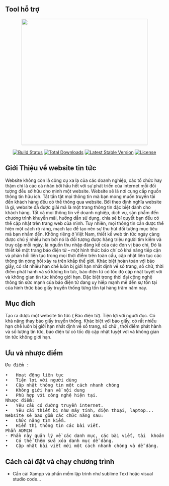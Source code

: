 ## Tool hỗ trợ

<p align="center"><img src="https://res.cloudinary.com/dtfbvvkyp/image/upload/v1566331377/laravel-logolockup-cmyk-red.svg" width="400"></p>

<p align="center">
<a href="https://travis-ci.org/laravel/framework"><img src="https://travis-ci.org/laravel/framework.svg" alt="Build Status"></a>
<a href="https://packagist.org/packages/laravel/framework"><img src="https://poser.pugx.org/laravel/framework/d/total.svg" alt="Total Downloads"></a>
<a href="https://packagist.org/packages/laravel/framework"><img src="https://poser.pugx.org/laravel/framework/v/stable.svg" alt="Latest Stable Version"></a>
<a href="https://packagist.org/packages/laravel/framework"><img src="https://poser.pugx.org/laravel/framework/license.svg" alt="License"></a>
</p>

## Giới Thiệu về website tin tức

Website không còn là công cụ xa lạ của các doanh nghiệp, các tổ chức hay thậm chí là các cá nhân bởi hầu hết với sự phát triển của internet mỗi đối tượng đều sở hữu cho mình một website.
Website sẽ là nơi cung cấp nguồn thông tin hữu ích. Tất tần tật mọi thông tin mà bạn mong muốn truyền tải đến khách hàng đều có thể thông qua website. Bởi theo định nghĩa website là gì, website đã được giải mã là một trang thông tin đặc biệt dành cho khách hàng. Tất cả mọi thông tin về doanh nghiệp, dịch vụ, sản phẩm đến chương trình khuyến mãi, hướng dẫn sử dụng, chia sẻ bí quyết bạn đều có thể cập nhật trên trang web của mình. Tuy nhiên, mọi thông tin cần được thể hiện một cách rõ ràng, mạch lạc để tạo nên sự thu hút đối tượng mục tiêu mà bạn nhắm đến. 
Không riêng ở Việt Nam, thiết kế web tin tức ngày càng được chú ý nhiều hơn bởi nó là đối tượng được hàng triệu người tìm kiếm và truy cập mỗi ngày, là nguồn thu nhập đáng kể của các đơn vị báo chí. Đó là thiết kế một trang báo điện tử – một hình thức báo chí có khả năng tiếp cận và phản hồi liên tục trong mọi thời điểm trên toàn cầu, cập nhật liên tục các thông tin nóng hổi xảy ra trên khắp thế giới. Khác biệt hoàn toàn với báo giấy, có rất nhiều hạn chế luôn bị giới hạn nhất định về số trang, số chữ, thời điểm phát hành và số lượng tin tức, báo điện tử có tốc độ cập nhật tuyệt vời và không gian tin tức không giới hạn. Đặc biệt trong thời đại công nghệ thông tin sức mạnh của báo điện tử đang uy hiếp mạnh mẽ đến sự tồn tại của hình thức báo giấy truyền thống từng tồn tại hàng trăm năm nay.


## Mục đích  

 Tạo ra được một website tin tức ( Báo điện tử). Tiện lợi với người đọc. Có khả năng thay báo giấy truyền thống. Khác biệt với báo giấy, có rất nhiều hạn chế luôn bị giới hạn nhất định về số trang, số chữ , thời điểm phát hành và số lượng tin tức, báo điện tử có tốc độ cập nhật tuyệt vời và không gian tin tức không giới hạn. 

## Ưu và nhược điểm
<pre>
Ưu điểm :

•	Hoạt động liên tục
•	Tiện lợi với người dùng
•	Cập nhật thông tin một cách nhanh chóng
•	Không giới hạn về nội dung
•	Phù hợp với công nghệ hiện tại.
Nhược điểm:
•	Yêu cầu có đường truyền internet.
•	Yêu cài thiết bị như máy tính, điện thoại, laptop...
Website sẽ bao gồm các chức năng sau:
•	Chức năng tìm kiếm.
•	Hiển thị thông tin các bài viết.
Phần ADMIN
- Phần này quản lý về các danh mục, các bài viết, tài  khoản người dùng, và comment.
•	Có thể thêm sửa xóa danh mục dễ dàng.
•	Cập nhật bài viết mới một cách nhanh chóng và dễ dàng.
</pre>

## Cách cài đặt và chạy chương trình
- Cần cài Xampp và phần mềm lập trình như sublime Text hoặc visual studio code...
 
